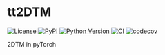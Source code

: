 # tt2DTM

[![License](https://img.shields.io/pypi/l/tt2DTM.svg?color=green)](https://github.com/jdickerson95/tt2DTM/raw/main/LICENSE)
[![PyPI](https://img.shields.io/pypi/v/tt2DTM.svg?color=green)](https://pypi.org/project/tt2DTM)
[![Python Version](https://img.shields.io/pypi/pyversions/tt2DTM.svg?color=green)](https://python.org)
[![CI](https://github.com/jdickerson95/tt2DTM/actions/workflows/ci.yml/badge.svg)](https://github.com/jdickerson95/tt2DTM/actions/workflows/ci.yml)
[![codecov](https://codecov.io/gh/jdickerson95/tt2DTM/branch/main/graph/badge.svg)](https://codecov.io/gh/jdickerson95/tt2DTM)

2DTM in pyTorch
